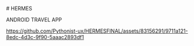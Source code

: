 #   H E R M E S 

ANDROID TRAVEL APP


 
 

https://github.com/Pythonist-ux/HERMESFINAL/assets/83156291/9711a121-8edc-4d3c-9f90-5aaac2893df1

